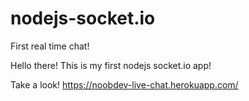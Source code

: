 # nodejs-socket.io
First real time chat! 

Hello there! This is my first nodejs socket.io app!

Take a look!
https://noobdev-live-chat.herokuapp.com/
